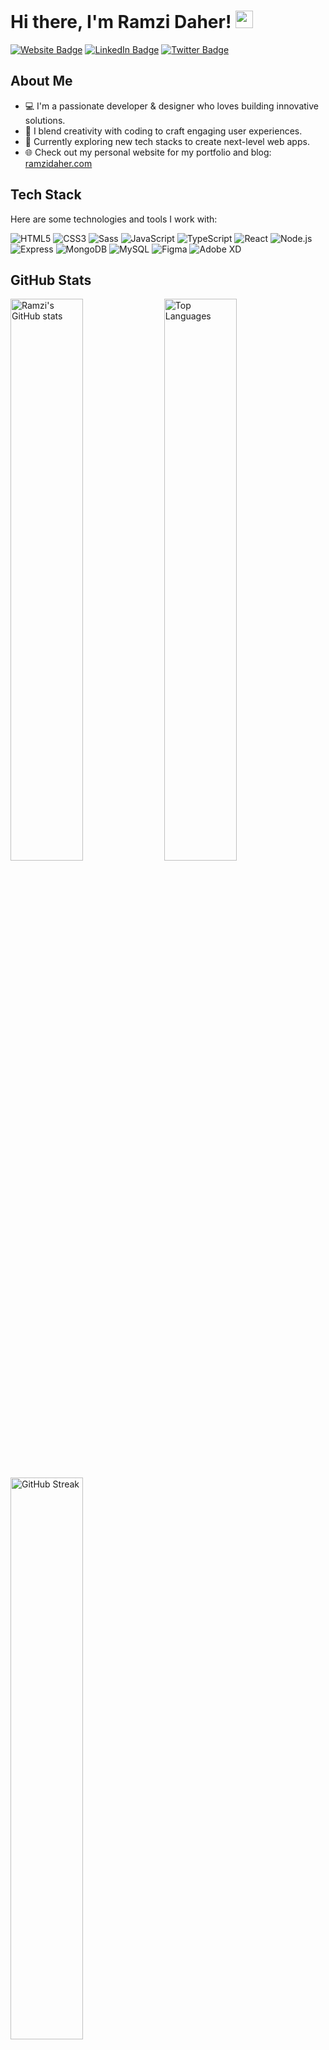 <!-- Replace YOUR_USERNAME with your actual GitHub username -->
<!-- Replace or remove any sections you don't need. -->

# Hi there, I'm Ramzi Daher! <img src="https://media.giphy.com/media/hvRJCLFzcasrR4ia7z/giphy.gif" width="28">

[![Website Badge](https://img.shields.io/badge/Website-ramzidaher.com-blue?style=flat-square&logo=google-chrome)](https://ramzidaher.com)
[![LinkedIn Badge](https://img.shields.io/badge/LinkedIn-RamziDaher-blue?style=flat-square&logo=linkedin)](https://www.linkedin.com/in/ramzidaher/) <!-- Update the URL if needed -->
[![Twitter Badge](https://img.shields.io/badge/Twitter-@RamziDaher-blue?style=flat-square&logo=twitter)](https://twitter.com/ramzidaher) <!-- Update the handle if you have a Twitter -->

## About Me

- 💻 I'm a passionate developer & designer who loves building innovative solutions.  
- 🎨 I blend creativity with coding to craft engaging user experiences.  
- 🌱 Currently exploring new tech stacks to create next-level web apps.  
- 🌐 Check out my personal website for my portfolio and blog: [ramzidaher.com](https://ramzidaher.com)

## Tech Stack

Here are some technologies and tools I work with:

![HTML5](https://img.shields.io/badge/-HTML5-E34F26?logo=html5&logoColor=fff&style=for-the-badge)
![CSS3](https://img.shields.io/badge/-CSS3-1572B6?logo=css3&logoColor=fff&style=for-the-badge)
![Sass](https://img.shields.io/badge/-Sass-CC6699?logo=sass&logoColor=fff&style=for-the-badge)
![JavaScript](https://img.shields.io/badge/-JavaScript-F7DF1E?logo=javascript&logoColor=333&style=for-the-badge)
![TypeScript](https://img.shields.io/badge/-TypeScript-3178C6?logo=typescript&logoColor=fff&style=for-the-badge)
![React](https://img.shields.io/badge/-React-61DAFB?logo=react&logoColor=333&style=for-the-badge)
![Node.js](https://img.shields.io/badge/-Node.js-339933?logo=node.js&logoColor=fff&style=for-the-badge)
![Express](https://img.shields.io/badge/-Express-000?logo=express&logoColor=fff&style=for-the-badge)
![MongoDB](https://img.shields.io/badge/-MongoDB-47A248?logo=mongodb&logoColor=fff&style=for-the-badge)
![MySQL](https://img.shields.io/badge/-MySQL-4479A1?logo=mysql&logoColor=fff&style=for-the-badge)
![Figma](https://img.shields.io/badge/-Figma-F24E1E?logo=figma&logoColor=fff&style=for-the-badge)
![Adobe XD](https://img.shields.io/badge/-Adobe%20XD-FF61F6?logo=adobe-xd&logoColor=fff&style=for-the-badge)

<!-- Add or remove as you see fit -->

## GitHub Stats

<!-- GitHub Readme Stats (change theme or layout if desired) -->
<p>
  <img src="https://github-readme-stats.vercel.app/api?username=YOUR_USERNAME&show_icons=true&theme=dark" alt="Ramzi's GitHub stats" width="48%" />
  <img src="https://github-readme-stats.vercel.app/api/top-langs/?username=YOUR_USERNAME&layout=compact&theme=dark" alt="Top Languages" width="48%" />
</p>

<!-- Optionally add a streak stats card -->
<p>
  <img src="https://github-readme-streak-stats.herokuapp.com/?user=YOUR_USERNAME&theme=dark" alt="GitHub Streak" width="48%"/>
</p>

## Projects

Here are a few projects I've worked on or I'm currently working on:

- [**Project 1**](#): Brief description of what it does, what tech stack it uses, etc.
- [**Project 2**](#): Another project, with a link if it's live or a GitHub repo link.
- [**Project 3**](#): Showcase a personal or favorite project.

<!-- Feel free to link to actual GitHub repos or external sites -->

## Blog Posts

- [**Blog Post Title**](#): Short description of the post.  
- [**Another Blog Post**](#): Another short description.

<!-- Link to actual blog posts if you have them -->

## Contact Me

- **Website**: [ramzidaher.com](https://ramzidaher.com)
- **Email**: [hello@ramzidaher.com](mailto:hello@ramzidaher.com) <!-- Update if you have a different email -->
- **Twitter**: [@ramzidaher](https://twitter.com/ramzidaher)

> _Feel free to reach out for collaborations or just to say hi!_

---

### Thanks for Visiting!

<details>
<summary>Fun Fact</summary>
<br>
I love creating beautiful interfaces and bringing ideas to life through code. When I'm not coding, you might find me exploring new design tools or brainstorming the next big idea.
</details>
